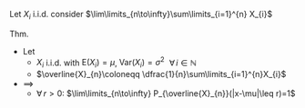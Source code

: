 
Let $X_{i}$ i.i.d. 
consider $\lim\limits_{n\to\infty}\sum\limits_{i=1}^{n} X_{i}$

Thm.
- Let
	- $X_{i}$ i.i.d. with  $\text{E}(X_{i})=\mu$, $\text{Var}(X_{i})=\sigma^{2}$ $\,\,\forall\,i \in \mathbb{N}$
	- $\overline{X}_{n}\coloneqq \dfrac{1}{n}\sum\limits_{i=1}^{n}X_{i}$
- $\implies$ 
	- $\forall\,r>0$:  $\lim\limits_{n\to\infty} P_{\overline{X}_{n}}(|x-\mu|\leq r)=1$